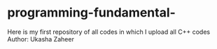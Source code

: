 # programming-fundamental-
Here is my first  repository of all codes in which I upload all C++ codes
Author: Ukasha Zaheer
